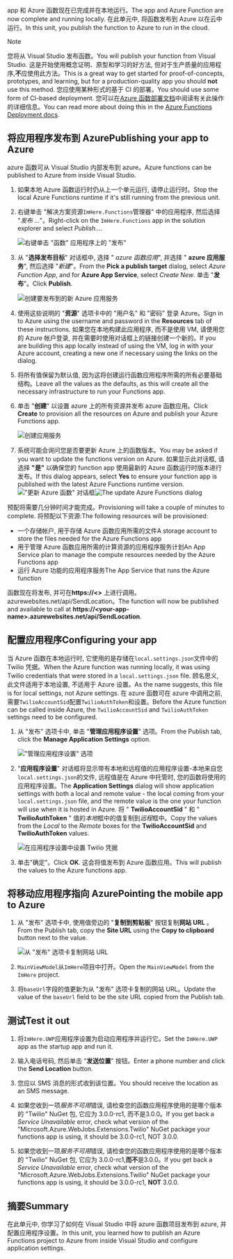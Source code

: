 <span data-ttu-id="374f2-101">app 和 Azure 函数现在已完成并在本地运行。</span><span class="sxs-lookup"><span data-stu-id="374f2-101">The app and Azure Function are now complete and running locally.</span></span> <span data-ttu-id="374f2-102">在此单元中, 将函数发布到 Azure 以在云中运行。</span><span class="sxs-lookup"><span data-stu-id="374f2-102">In this unit, you publish the function to Azure to run in the cloud.</span></span>

> [!Note]
> <span data-ttu-id="374f2-103">您将从 Visual Studio 发布函数。</span><span class="sxs-lookup"><span data-stu-id="374f2-103">You will publish your function from Visual Studio.</span></span> <span data-ttu-id="374f2-104">这是开始使用概念证明、原型和学习的好方法, 但对于生产质量的应用程序,**不**应使用此方法。</span><span class="sxs-lookup"><span data-stu-id="374f2-104">This is a great way to get started for proof-of-concepts, prototypes, and learning, but for a production-quality app you should **not** use this method.</span></span> <span data-ttu-id="374f2-105">您应使用某种形式的基于 CI 的部署。</span><span class="sxs-lookup"><span data-stu-id="374f2-105">You should use some form of CI-based deployment.</span></span> <span data-ttu-id="374f2-106">您可以在[Azure 函数部署文档](https://docs.microsoft.com/azure/azure-functions/functions-continuous-deployment?azure-portal=true)中阅读有关此操作的详细信息。</span><span class="sxs-lookup"><span data-stu-id="374f2-106">You can read more about doing this in the [Azure Functions Deployment docs](https://docs.microsoft.com/azure/azure-functions/functions-continuous-deployment?azure-portal=true).</span></span>

## <a name="publishing-your-app-to-azure"></a><span data-ttu-id="374f2-107">将应用程序发布到 Azure</span><span class="sxs-lookup"><span data-stu-id="374f2-107">Publishing your app to Azure</span></span>

<span data-ttu-id="374f2-108">azure 函数可从 Visual Studio 内部发布到 azure。</span><span class="sxs-lookup"><span data-stu-id="374f2-108">Azure functions can be published to Azure from inside Visual Studio.</span></span>

1. <span data-ttu-id="374f2-109">如果本地 Azure 函数运行时仍从上一个单元运行, 请停止运行时。</span><span class="sxs-lookup"><span data-stu-id="374f2-109">Stop the local Azure Functions runtime if it's still running from the previous unit.</span></span>

1. <span data-ttu-id="374f2-110">右键单击 "解决方案资源`ImHere.Functions`管理器" 中的应用程序, 然后选择 "*发布 ...*"。</span><span class="sxs-lookup"><span data-stu-id="374f2-110">Right-click on the `ImHere.Functions` app in the solution explorer and select *Publish...*.</span></span>

    ![右键单击 "函数" 应用程序上的 "发布"](../media/8-right-click-publish.png)

1. <span data-ttu-id="374f2-112">从 "**选择发布目标**" 对话框中, 选择 " *azure 函数应用*", 并选择 " **azure 应用服务**", 然后选择 "*新建*"。</span><span class="sxs-lookup"><span data-stu-id="374f2-112">From the **Pick a publish target** dialog, select *Azure Function App*, and for **Azure App Service**, select *Create New*.</span></span> <span data-ttu-id="374f2-113">单击 "**发布**"。</span><span class="sxs-lookup"><span data-stu-id="374f2-113">Click **Publish**.</span></span>

    ![创建要发布到的新 Azure 应用服务](../media/8-pick-publish-target.png)

1. <span data-ttu-id="374f2-115">使用这些说明的 "**资源**" 选项卡中的 "用户名" 和 "密码" 登录 Azure。</span><span class="sxs-lookup"><span data-stu-id="374f2-115">Sign in to Azure using the username and password in the **Resources** tab of these instructions.</span></span> <span data-ttu-id="374f2-116">如果您在本地构建此应用程序, 而不是使用 VM, 请使用您的 Azure 帐户登录, 并在需要时使用对话框上的链接创建一个新的。</span><span class="sxs-lookup"><span data-stu-id="374f2-116">If you are building this app locally instead of using the VM, log in with your Azure account, creating a new one if necessary using the links on the dialog.</span></span>

1. <span data-ttu-id="374f2-117">将所有值保留为默认值, 因为这将创建运行函数应用程序所需的所有必要基础结构。</span><span class="sxs-lookup"><span data-stu-id="374f2-117">Leave all the values as the defaults, as this will create all the necessary infrastructure to run your Functions app.</span></span>

1. <span data-ttu-id="374f2-118">单击 "**创建**" 以设置 azure 上的所有资源并发布 azure 函数应用。</span><span class="sxs-lookup"><span data-stu-id="374f2-118">Click **Create** to provision all the resources on Azure and publish your Azure Functions app.</span></span>

    ![创建应用服务](../media/8-create-app-service.png)

1. <span data-ttu-id="374f2-120">系统可能会询问您是否要更新 Azure 上的函数版本。</span><span class="sxs-lookup"><span data-stu-id="374f2-120">You may be asked if you want to update the functions version on Azure.</span></span> <span data-ttu-id="374f2-121">如果显示此对话框, 请选择 **"是"** 以确保您的 function app 使用最新的 Azure 函数运行时版本进行发布。</span><span class="sxs-lookup"><span data-stu-id="374f2-121">If this dialog appears, select **Yes** to ensure your function app is published with the latest Azure Functions runtime version.</span></span>
    <span data-ttu-id="374f2-122">!["更新 Azure 函数" 对话框](../media/8-update-functions-on-azure.png)</span><span class="sxs-lookup"><span data-stu-id="374f2-122">![The update Azure Functions dialog](../media/8-update-functions-on-azure.png)</span></span>

<span data-ttu-id="374f2-123">预配将需要几分钟时间才能完成。</span><span class="sxs-lookup"><span data-stu-id="374f2-123">Provisioning will take a couple of minutes to complete.</span></span> <span data-ttu-id="374f2-124">将预配以下资源:</span><span class="sxs-lookup"><span data-stu-id="374f2-124">The following resources will be provisioned:</span></span>

- <span data-ttu-id="374f2-125">一个存储帐户, 用于存储 Azure 函数应用所需的文件</span><span class="sxs-lookup"><span data-stu-id="374f2-125">A storage account to store the files needed for the Azure Functions app</span></span>
- <span data-ttu-id="374f2-126">用于管理 Azure 函数应用所需的计算资源的应用程序服务计划</span><span class="sxs-lookup"><span data-stu-id="374f2-126">An App Service plan to manage the compute resources needed by the Azure Functions app</span></span>
- <span data-ttu-id="374f2-127">运行 Azure 功能的应用程序服务</span><span class="sxs-lookup"><span data-stu-id="374f2-127">The App Service that runs the Azure function</span></span>

<span data-ttu-id="374f2-128">函数现在将发布, 并可在**https://\<\>** 上进行调用。 azurewebsites.net/api/SendLocation。</span><span class="sxs-lookup"><span data-stu-id="374f2-128">The function will now be published and available to call at **https://\<your-app-name\>.azurewebsites.net/api/SendLocation**.</span></span>

## <a name="configuring-your-app"></a><span data-ttu-id="374f2-129">配置应用程序</span><span class="sxs-lookup"><span data-stu-id="374f2-129">Configuring your app</span></span>

<span data-ttu-id="374f2-130">当 Azure 函数在本地运行时, 它使用的是存储在`local.settings.json`文件中的 Twilio 凭据。</span><span class="sxs-lookup"><span data-stu-id="374f2-130">When the Azure function was running locally, it was using Twilio credentials that were stored in a `local.settings.json` file.</span></span> <span data-ttu-id="374f2-131">顾名思义, 此文件适用于本地设置, 不适用于 Azure 设置。</span><span class="sxs-lookup"><span data-stu-id="374f2-131">As the name suggests, this file is for local settings, not Azure settings.</span></span> <span data-ttu-id="374f2-132">在 azure 函数可在 azure 中调用之前, 需要`TwilioAccountSid`配置`TwilioAuthToken`和设置。</span><span class="sxs-lookup"><span data-stu-id="374f2-132">Before the Azure function can be called inside Azure, the `TwilioAccountSid` and `TwilioAuthToken` settings need to be configured.</span></span>

1. <span data-ttu-id="374f2-133">从 "发布" 选项卡中, 单击 "**管理应用程序设置**" 选项。</span><span class="sxs-lookup"><span data-stu-id="374f2-133">From the Publish tab, click the **Manage Application Settings** option.</span></span>

    !["管理应用程序设置" 选项](../media/8-application-settings-option.png)

1. <span data-ttu-id="374f2-135">"**应用程序设置**" 对话框将显示带有本地和远程值的应用程序设置-本地来自您`local.settings.json`的文件, 远程值是在 Azure 中托管时, 您的函数将使用的应用程序设置。</span><span class="sxs-lookup"><span data-stu-id="374f2-135">The **Application Settings** dialog will show application settings with both a local and remote value - the local coming from your `local.settings.json` file, and the remote value is the one your function will use when it is hosted in Azure.</span></span> <span data-ttu-id="374f2-136">将 " **TwilioAccountSid** " 和 " **TwilioAuthToken** " 值的*本地*框中的值复制到*远程*框中。</span><span class="sxs-lookup"><span data-stu-id="374f2-136">Copy the values from the *Local* to the *Remote* boxes for the **TwilioAccountSid** and **TwilioAuthToken** values.</span></span>

    ![在应用程序设置中设置 Twilio 凭据](../media/8-set-creds-in-app-settings.png)

1. <span data-ttu-id="374f2-138">单击"确定"。</span><span class="sxs-lookup"><span data-stu-id="374f2-138">Click **OK**.</span></span> <span data-ttu-id="374f2-139">这会将值发布到 Azure 函数应用。</span><span class="sxs-lookup"><span data-stu-id="374f2-139">This will publish the values to the Azure functions app.</span></span>

## <a name="pointing-the-mobile-app-to-azure"></a><span data-ttu-id="374f2-140">将移动应用程序指向 Azure</span><span class="sxs-lookup"><span data-stu-id="374f2-140">Pointing the mobile app to Azure</span></span>

1. <span data-ttu-id="374f2-141">从 "发布" 选项卡中, 使用值旁边的 "**复制到剪贴板**" 按钮复制**网站 URL** 。</span><span class="sxs-lookup"><span data-stu-id="374f2-141">From the Publish tab, copy the **Site URL** using the **Copy to clipboard** button next to the value.</span></span>

    ![从 "发布" 选项卡复制网站 URL](../media/8-copy-site-url.png)

1. <span data-ttu-id="374f2-143">`MainViewModel`从`ImHere`项目中打开。</span><span class="sxs-lookup"><span data-stu-id="374f2-143">Open the `MainViewModel` from the `ImHere` project.</span></span>

1. <span data-ttu-id="374f2-144">将`baseUrl`字段的值更新为从 "发布" 选项卡复制的网站 URL。</span><span class="sxs-lookup"><span data-stu-id="374f2-144">Update the value of the `baseUrl` field to be the site URL copied from the Publish tab.</span></span>

## <a name="test-it-out"></a><span data-ttu-id="374f2-145">测试</span><span class="sxs-lookup"><span data-stu-id="374f2-145">Test it out</span></span>

1. <span data-ttu-id="374f2-146">将`ImHere.UWP`应用程序设置为启动应用程序并运行它。</span><span class="sxs-lookup"><span data-stu-id="374f2-146">Set the `ImHere.UWP` app as the startup app and run it.</span></span>

1. <span data-ttu-id="374f2-147">输入电话号码, 然后单击 "**发送位置**" 按钮。</span><span class="sxs-lookup"><span data-stu-id="374f2-147">Enter a phone number and click the **Send Location** button.</span></span>

1. <span data-ttu-id="374f2-148">您应以 SMS 消息的形式收到该位置。</span><span class="sxs-lookup"><span data-stu-id="374f2-148">You should receive the location as an SMS message.</span></span>

1. <span data-ttu-id="374f2-149">如果您收到一项*服务不可用*错误, 请检查您的函数应用程序使用的是哪个版本的 "Twilio" NuGet 包, 它应为 3.0.0-rc1, 而不是3.0.0。</span><span class="sxs-lookup"><span data-stu-id="374f2-149">If you get back a *Service Unavailable* error, check what version of the "Microsoft.Azure.WebJobs.Extensions.Twilio" NuGet package your functions app is using, it should be 3.0.0-rc1, NOT 3.0.0.</span></span>
1. <span data-ttu-id="374f2-150">如果您收到一项*服务不可用*错误, 请检查您的函数应用程序使用的是哪个版本的 "Twilio" NuGet 包, 它应为 3.0.0-rc1,**而不**是3.0.0。</span><span class="sxs-lookup"><span data-stu-id="374f2-150">If you get back a *Service Unavailable* error, check what version of the "Microsoft.Azure.WebJobs.Extensions.Twilio" NuGet package your functions app is using, it should be 3.0.0-rc1, **NOT** 3.0.0.</span></span>

## <a name="summary"></a><span data-ttu-id="374f2-151">摘要</span><span class="sxs-lookup"><span data-stu-id="374f2-151">Summary</span></span>

<span data-ttu-id="374f2-152">在此单元中, 你学习了如何在 Visual Studio 中将 azure 函数项目发布到 azure, 并配置应用程序设置。</span><span class="sxs-lookup"><span data-stu-id="374f2-152">In this unit, you learned how to publish an Azure Functions project to Azure from inside Visual Studio and configure application settings.</span></span>